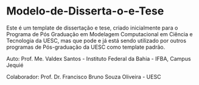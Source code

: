 # Modelo-de-Disserta-o-e-Tese
Este é um template de dissertação e tese, criado inicialmente para o Programa de Pós Graduação em Modelagem Computacional em Ciência e Tecnologia da UESC,
mas que pode e já está sendo utilizado por outros programas de Pós-graduação da UESC como template padrão.

Auto: Prof. Me. Valdex Santos - Instituto Federal da Bahia - IFBA, Campus Jequié

Colaborador: Prof. Dr. Francisco Bruno Souza Oliveira - UESC
